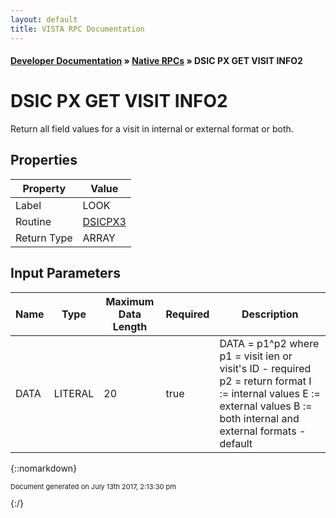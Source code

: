 ```yaml
---
layout: default
title: VISTA RPC Documentation
---
```


#### [Developer Documentation](../index) &#187; [Native RPCs](TableOfContents) &#187; DSIC PX GET VISIT INFO2<br/>
# DSIC PX GET VISIT INFO2

Return all field values for a visit in internal or external format or both.

## Properties

Property | Value
--- | ---
Label | LOOK
Routine | [DSICPX3](http://code.osehra.org/dox/Routine_DSICPX3_source.html)
Return Type | ARRAY


## Input Parameters

Name | Type | Maximum Data Length | Required | Description
--- | --- | --- | --- | ---
DATA | LITERAL | 20 | true | DATA &#x3D; p1^p2   where  p1 &#x3D; visit ien or visit&#x27;s ID -  required       p2 &#x3D; return format            I :&#x3D; internal values            E :&#x3D; external values            B :&#x3D; both internal and external formats - default



{::nomarkdown} <br/><p style="font-size: 11px">Document generated on July 13th 2017, 2:13:30 pm</p>{:/}